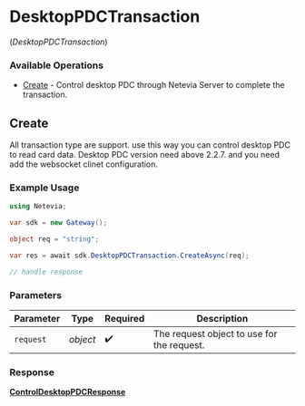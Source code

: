 # DesktopPDCTransaction
(*DesktopPDCTransaction*)

### Available Operations

* [Create](#create) - Control desktop PDC through Netevia Server to complete the transaction.

## Create

All transaction type are support. use this way you can control desktop PDC to read card data.
Desktop PDC version need above 2.2.7. and you need add the websocket clinet configuration.


### Example Usage

```csharp
using Netevia;

var sdk = new Gateway();

object req = "string";

var res = await sdk.DesktopPDCTransaction.CreateAsync(req);

// handle response
```

### Parameters

| Parameter                                  | Type                                       | Required                                   | Description                                |
| ------------------------------------------ | ------------------------------------------ | ------------------------------------------ | ------------------------------------------ |
| `request`                                  | *object*                                   | :heavy_check_mark:                         | The request object to use for the request. |


### Response

**[ControlDesktopPDCResponse](../../Models/Operations/ControlDesktopPDCResponse.md)**

